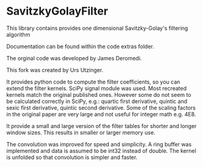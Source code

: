 # SavitzkyGolayFilter
This library contains provides one dimensional Savitzky-Golay's filtering algorithm

Documentation can be found within the code extras folder.

The orginal code was developed by James Deromedi.

This fork was created by Urs Utzinger.

It provides python code to compute the filter coefficients, so you can extend the filter kernels.
SciPy signal module was used. Most recreated kernels match the original published ones. 
However some do not seem to be calculated correctly in SciPy, e.g.: quartic first derivative, quintic and sexic first derivative, quintic second derivative.
Some of the scaling factors in the original paper are very large and not useful for integer math e.g. 4E8.

It provide a small and large version of the filter tables for shorter and longer window sizes. This results in smaller or larger memory use.

The convolution was improved for speed and simplicity.
A ring buffer was implemented and data is assumed to be int32 instead of double. The kernel is unfolded so that convolution is simpler and faster.

